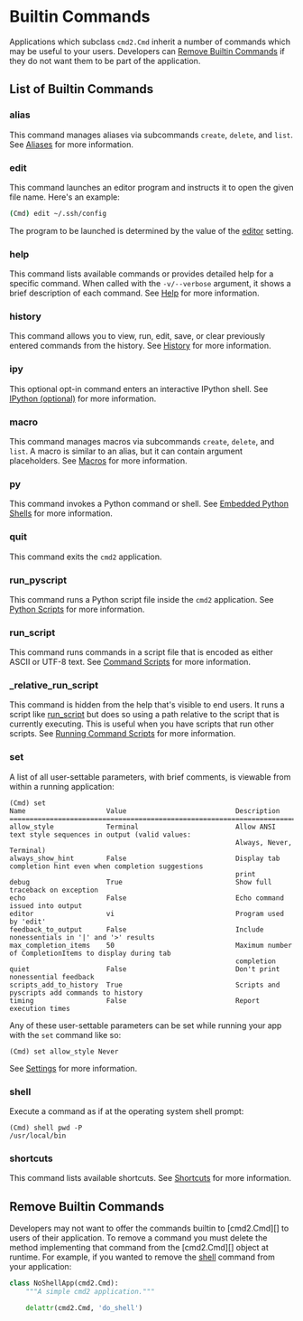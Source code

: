 # Builtin Commands

Applications which subclass `cmd2.Cmd` inherit a number of commands which may be useful to your
users. Developers can [Remove Builtin Commands](#remove-builtin-commands) if they do not want them
to be part of the application.

## List of Builtin Commands

### alias

This command manages aliases via subcommands `create`, `delete`, and `list`. See
[Aliases](shortcuts_aliases_macros.md#aliases) for more information.

### edit

This command launches an editor program and instructs it to open the given file name. Here's an
example:

```sh
(Cmd) edit ~/.ssh/config
```

The program to be launched is determined by the value of the [editor](settings.md#editor) setting.

### help

This command lists available commands or provides detailed help for a specific command. When called
with the `-v/--verbose` argument, it shows a brief description of each command. See [Help](help.md)
for more information.

### history

This command allows you to view, run, edit, save, or clear previously entered commands from the
history. See [History](history.md) for more information.

### ipy

This optional opt-in command enters an interactive IPython shell. See
[IPython (optional)](./embedded_python_shells.md#ipython-optional) for more information.

### macro

This command manages macros via subcommands `create`, `delete`, and `list`. A macro is similar to an
alias, but it can contain argument placeholders. See [Macros](./shortcuts_aliases_macros.md#macros)
for more information.

### py

This command invokes a Python command or shell. See
[Embedded Python Shells](./embedded_python_shells.md) for more information.

### quit

This command exits the `cmd2` application.

### run_pyscript

This command runs a Python script file inside the `cmd2` application. See
[Python Scripts](./scripting.md#python-scripts) for more information.

### run_script

This command runs commands in a script file that is encoded as either ASCII or UTF-8 text. See
[Command Scripts](./scripting.md#command-scripts) for more information.

### \_relative_run_script

This command is hidden from the help that's visible to end users. It runs a script like
[run_script](#run_script) but does so using a path relative to the script that is currently
executing. This is useful when you have scripts that run other scripts. See
[Running Command Scripts](../features/scripting.md#running-command-scripts) for more information.

### set

A list of all user-settable parameters, with brief comments, is viewable from within a running
application:

```text
(Cmd) set
Name                    Value                           Description
====================================================================================================================
allow_style             Terminal                        Allow ANSI text style sequences in output (valid values:
                                                        Always, Never, Terminal)
always_show_hint        False                           Display tab completion hint even when completion suggestions
                                                        print
debug                   True                            Show full traceback on exception
echo                    False                           Echo command issued into output
editor                  vi                              Program used by 'edit'
feedback_to_output      False                           Include nonessentials in '|' and '>' results
max_completion_items    50                              Maximum number of CompletionItems to display during tab
                                                        completion
quiet                   False                           Don't print nonessential feedback
scripts_add_to_history  True                            Scripts and pyscripts add commands to history
timing                  False                           Report execution times
```

Any of these user-settable parameters can be set while running your app with the `set` command like
so:

```text
(Cmd) set allow_style Never
```

See [Settings](./settings.md) for more information.

### shell

Execute a command as if at the operating system shell prompt:

```text
(Cmd) shell pwd -P
/usr/local/bin
```

### shortcuts

This command lists available shortcuts. See [Shortcuts](./shortcuts_aliases_macros.md#shortcuts) for
more information.

## Remove Builtin Commands

Developers may not want to offer the commands builtin to [cmd2.Cmd][] to users of their application.
To remove a command you must delete the method implementing that command from the [cmd2.Cmd][]
object at runtime. For example, if you wanted to remove the [shell](#shell) command from your
application:

```py
class NoShellApp(cmd2.Cmd):
    """A simple cmd2 application."""

    delattr(cmd2.Cmd, 'do_shell')
```
